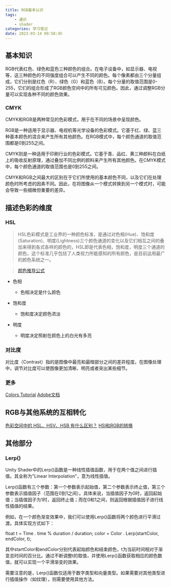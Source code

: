 ```yaml
---
title: RGB基本认识
tags: 
    - 通识
    - shader
categories: 学习笔记
date: 2023-03-14 09:58:45
---
```

## 基本知识

RGB代表红色、绿色和蓝色三种颜色的组合。在电子设备中，如显示器、电视等，这三种颜色的不同强度组合可以产生不同的颜色。每个像素都由三个分量组成，它们分别是红色（R）、绿色（G）和蓝色（B）。每个分量的取值范围是0-255，它们的组合形成了RGB颜色空间中的所有可见颜色。因此，通过调整RGB分量可以实现各种不同的颜色效果。

### CMYK
CMYK和RGB是两种常见的色彩模式，用于在不同的场景中呈现颜色。

RGB是一种适用于显示器、电视机等光学设备的色彩模式。它基于红、绿、蓝三种基本颜色的混合来产生所有其他颜色。在RGB模式中，每个颜色通道的取值范围都是0到255之间。

CMYK则是一种适用于印刷行业的色彩模式。它基于青、品红、黄三种颜料在白纸上的吸收反射原理，通过叠加不同比例的颜料来产生所有其他颜色。在CMYK模式中，每个颜色通道的取值范围也是0到255之间。

CMYK和RGB之间最大的区别在于它们所使用的基本颜色不同，以及它们在处理颜色时所考虑的因素不同。因此，在将图像从一个模式转换到另一个模式时，可能会导致一些细微但重要的差异。


## 描述色彩的维度

###  HSL 
>HSL色彩模式是工业界的一种颜色标准，是通过对色相(Hue)、饱和度(Saturation)、明度(Lightness)三个颜色通道的变化以及它们相互之间的叠加来得到各式各样的颜色的，HSL即是代表色相，饱和度，明度三个通道的颜色，这个标准几乎包括了人类视力所能感知的所有颜色，是目前运用最广的颜色系统之一。

>[颜色推导公式](https://www.easyrgb.com/en/math.php)

- 色相
    - 色相决定是什么颜色

- 饱和度
    - 饱和度决定颜色浓淡

- 明度
    - 明度决定照射在颜色上的白光有多亮

### 对比度
对比度（Contrast）指的是图像中最亮和最暗部分之间的差异程度。在图像处理中，调节对比度可以使图像更加清晰、明亮或者突出某些细节。

### 更多
[Colors Tutorial](https://www.w3schools.com/colors)
[Adobe文档](https://helpx.adobe.com/cn/photoshop/using/color.html)

## RGB与其他系统的互相转化
[色彩空间中的 HSL、HSV、HSB 有什么区别？](https://www.zhihu.com/question/22077462)
[HSI和RGB的转换](https://www.cnblogs.com/lmh1282/p/14173984.html)

## 其他部分
### Lerp()
Unity Shader中的Lerp()函数是一种线性插值函数，用于在两个值之间进行插值。其全称为"Linear Interpolation"，意为线性插值。

Lerp()函数有三个参数：第一个参数表示起始值，第二个参数表示终止值，第三个参数表示插值因子（范围在0到1之间）。具体来说，当插值因子为0时，返回起始值；当插值因子为1时，返回终止值；而在0和1之间，则返回根据插值因子进行线性插值的结果。

例如，在一个颜色渐变效果中，我们可以使用Lerp()函数将两个颜色进行平滑过渡。具体实现方式如下：

float t = Time . time % duration / duration;
color = Color . Lerp(startColor, endColor, t); 

其中startColor和endColor分别代表起始颜色和结束颜色，t为当前时间相对于渐变总时间的百分比。通过不断调整t的取值，并使用Lerp()函数获取相应的颜色数值，就可以实现一个平滑渐变的效果。

需要注意的是，Lerp()函数仅适用于数字类型和向量类型。如果需要对其他类型进行插值操作（如纹理），则需要使用其他方法。
